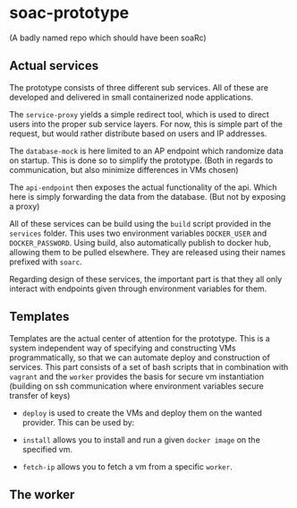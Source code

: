 # soac-prototype
(A badly named repo which should have been soaRc)

## Actual services
The prototype consists of three different sub services. All of these are developed and delivered in small containerized node applications.

The `service-proxy` yields a simple redirect tool, which is used to direct users into the proper sub service layers. For now, this is simple part of the request, but would rather distribute based on users and IP addresses.

The `database-mock` is here limited to an AP endpoint which randomize data on startup. This is done so to simplify the prototype. (Both in regards to communication, but also minimize differences in VMs chosen)

The `api-endpoint` then exposes the actual functionality of the api. Which here is simply forwarding the data from the database. (But not by exposing a proxy)

All of these services can be build using the `build` script provided in the `services` folder. This uses two environment variables `DOCKER_USER` and `DOCKER_PASSWORD`. Using build, also automatically publish to docker hub, allowing them to be pulled elsewhere. They are released using their names prefixed with `soarc`.

Regarding design of these services, the important part is that they all only interact with endpoints given through environment variables for them.

## Templates
Templates are the actual center of attention for the prototype. This is a system independent way of specifying and constructing VMs programmatically, so that we can automate deploy and construction of services. This part consists of a set of bash scripts that in combination with `vagrant` and the `worker` provides the basis for secure vm instantiation (building on ssh communication where environment variables secure transfer of keys)

- `deploy` is used to create the VMs and deploy them on the wanted provider. This can be used by:

- `install` allows you to install and run a given `docker image` on the specified vm.

- `fetch-ip` allows you to fetch a vm from a specific `worker`.




## The worker
